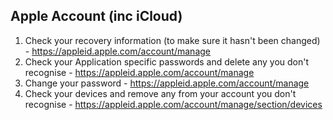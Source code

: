 ## Apple Account (inc iCloud)

1. Check your recovery information (to make sure it hasn't been changed) - https://appleid.apple.com/account/manage
2. Check your Application specific passwords and delete any you don't recognise - https://appleid.apple.com/account/manage
3. Change your password - https://appleid.apple.com/account/manage
4. Check your devices and remove any from your account you don't recognise - https://appleid.apple.com/account/manage/section/devices
